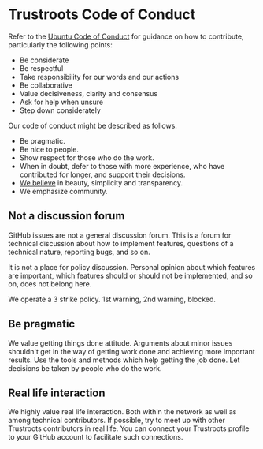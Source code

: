 # Trustroots Code of Conduct

Refer to the [Ubuntu Code of Conduct](http://www.ubuntu.com/about/about-ubuntu/conduct) for guidance on how to contribute, particularly the following points:

- Be considerate
- Be respectful
- Take responsibility for our words and our actions
- Be collaborative
- Value decisiveness, clarity and consensus
- Ask for help when unsure
- Step down considerately

Our code of conduct might be described as follows.

- Be pragmatic.
- Be nice to people.
- Show respect for those who do the work.
- When in doubt, defer to those with more experience, who have contributed for longer, and support their decisions.
- [We believe](https://www.trustroots.org/about) in beauty, simplicity and transparency.
- We emphasize community.

## Not a discussion forum

GitHub issues are not a general discussion forum. This is a forum for technical discussion about how to implement features, questions of a technical nature, reporting bugs, and so on.

It is not a place for policy discussion. Personal opinion about which features are important, which features should or should not be implemented, and so on, does not belong here.

We operate a 3 strike policy. 1st warning, 2nd warning, blocked.

## Be pragmatic

We value getting things done attitude. Arguments about minor issues shouldn't get in the way of getting work done and achieving more important results. Use the tools and methods which help getting the job done. Let decisions be taken by people who do the work.

## Real life interaction

We highly value real life interaction. Both within the network as well as among technical contributors. If possible, try to meet up with other Trustroots contributors in real life. You can connect your Trustroots profile to your GitHub account to facilitate such connections.
